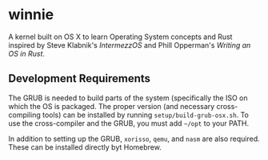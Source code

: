 # winnie

A kernel built on OS X to learn Operating System concepts and Rust inspired by Steve Klabnik's _IntermezzOS_ and Phill Opperman's _Writing an OS in Rust_.

## Development Requirements

The GRUB is needed to build parts of the system (specifically the ISO on which the OS is packaged. The proper version (and necessary cross-compiling tools) can be installed by running `setup/build-grub-osx.sh`. To use the cross-compiler and the GRUB, you must add `~/opt` to your PATH.

In addition to setting up the GRUB, `xorisso`, `qemu`, and `nasm` are also required. These can be installed directly byt Homebrew.
